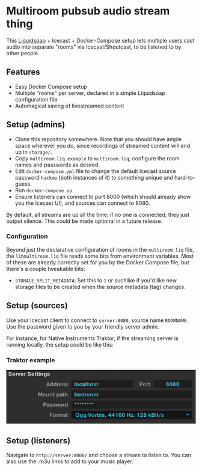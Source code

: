 Multiroom pubsub audio stream thing
===================================

This [Liquidsoap](https://github.com/savonet/liquidsoap) + Icecast + Docker-Compose setup lets multiple users cast audio into separate "rooms" via Icecast/Shoutcast, to be listened to by other people.

Features
--------

* Easy Docker Compose setup
* Multiple "rooms" per server, declared in a simple Liquidsoap configuration file
* Automagical saving of livestreamed content

Setup (admins)
--------------

* Clone this repository somewhere. Note that you should have ample space wherever you do, since recordings
  of streamed content will end up in `storage/`.
* Copy `multiroom.liq.example` to `multiroom.liq`; configure the room names and passwords as desired.
* Edit `docker-compose.yml` file to change the default Icecast source password `hackme` (both instances of it)
  to something unique and hard-to-guess.
* Run `docker-compose up`.
* Ensure listeners can connect to port 8000 (which should already show you the Icecast UI), and sources can connect to 8080.

By default, all streams are up all the time; if no one is connected, they just output silence. This could be made optional in a future release.

### Configuration

Beyond just the declarative configuration of rooms in the `multiroom.liq` file, the `libmultiroom.liq` file reads some bits from environment variables. Most of these are already correctly set for you by the Docker Compose file, but there's a couple tweakable bits:

* `STORAGE_SPLIT_METADATA`: Set this to `1` or suchlike if you'd like new storage files to be created when the source metadata (tag) changes.

Setup (sources)
---------------

Use your Icecast client to connect to `server:8080`, source name `ROOMNAME`. Use the password given to you by your friendly server admin.

For instance, for Native Instruments Traktor, if the streaming server is running locally, the setup could be like this:

### Traktor example

![](traktor.png)

Setup (listeners)
-----------------

Navigate to `http://server:8000/` and choose a stream to listen to. You can also use the .m3u links to add to your music player.